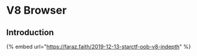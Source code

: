 # V8 Browser

## Introduction

{% embed url="https://faraz.faith/2019-12-13-starctf-oob-v8-indepth" %}
